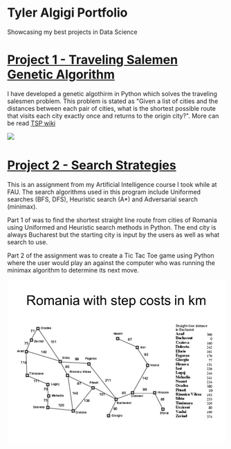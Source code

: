 # Tyler Algigi Portfolio
Showcasing my best projects in Data Science 


# [Project 1 - Traveling Salemen Genetic Algorithm](https://github.com/tyleralgigi/TSG-genetic-algo)
<p>I have developed a genetic algothirm in Python which solves the traveling salesmen problem. This problem is stated as "Given a list of cities and the distances between each pair of cities, what is the shortest possible route that visits each city exactly once and returns to the origin city?". More can be read <a href="https://en.wikipedia.org/wiki/Travelling_salesman_problem">TSP wiki</a></p>

![](https://github.com/tyleralgigi/portfolio/blob/main/images/tsg_path.PNG?raw=true)


# [Project 2 - Search Strategies](https://github.com/tyleralgigi/search-algorithms)
<p>This is an assignment from my Artificial Intelligence course I took while at FAU. The search algorithms used in this program include Uniformed searches (BFS, DFS), Heuristic search (A*) and Adversarial search (minimax).<p>
<p>Part 1 of was to find the shortest straight line route from cities of Romania using Uniformed and Heuristic search methods in Python. The end city is always Bucharest but the starting city is input by the users as well as what search to use.<p>
<p>Part 2 of the assignment was to create a Tic Tac Toe game using Python where the user would play an against the computer who was running the minimax algorithm to determine its next move.<p>

![](https://github.com/tyleralgigi/Data-Science-Portfolio/blob/main/images/map_img.jpg?raw=true)
  
